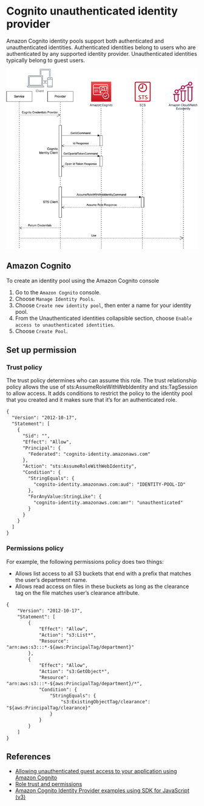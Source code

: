 # Cognito unauthenticated identity provider

Amazon Cognito identity pools support both authenticated and unauthenticated identities. Authenticated identities belong to users who are authenticated by any supported identity provider. Unauthenticated identities typically belong to guest users.

![cognito-provider-flow](./cognito-provider-flow.png)

## Amazon Cognito
To create an identity pool using the Amazon Cognito console
1. Go to the `Amazon Cognito` console.
1. Choose `Manage Identity Pools`.
1. Choose `Create new identity pool`, then enter a name for your identity pool.
1. From the Unauthenticated identities collapsible section, choose `Enable access to unauthenticated identities`.
1. Choose `Create Pool`.

## Set up permission
### Trust policy
The trust policy determines who can assume this role. The trust relationship policy allows the use of sts:AssumeRoleWithWebIdentity and sts:TagSession to allow access. It adds conditions to restrict the policy to the identity pool that you created and it makes sure that it’s for an authenticated role.
```
{
  "Version": "2012-10-17",
  "Statement": [
    {
      "Sid": "",
      "Effect": "Allow",
      "Principal": {
        "Federated": "cognito-identity.amazonaws.com"
      },
      "Action": "sts:AssumeRoleWithWebIdentity",
      "Condition": {
        "StringEquals": {
          "cognito-identity.amazonaws.com:aud": "IDENTITY-POOL-ID"
        },
        "ForAnyValue:StringLike": {
          "cognito-identity.amazonaws.com:amr": "unauthenticated"
        }
      }
    }
  ]
}
```

### Permissions policy
For example, the following permissions policy does two things:
* Allows list access to all S3 buckets that end with a prefix that matches the user’s department name.
* Allows read access on files in these buckets as long as the clearance tag on the file matches user’s clearance attribute.
```
{
    "Version": "2012-10-17",
    "Statement": [
        {
            "Effect": "Allow",
            "Action": "s3:List*",
            "Resource": "arn:aws:s3:::*-${aws:PrincipalTag/department}"
        },
        {
            "Effect": "Allow",
            "Action": "s3:GetObject*",
            "Resource": "arn:aws:s3:::*-${aws:PrincipalTag/department}/*",
            "Condition": {
                "StringEquals": {
                    "s3:ExistingObjectTag/clearance": "${aws:PrincipalTag/clearance}"
                }
            }
        }
    ]
}
```

## References
* [Allowing unauthenticated guest access to your application using Amazon Cognito](https://docs.aws.amazon.com/location/latest/developerguide/authenticating-using-cognito.html)
* [Role trust and permissions](https://docs.aws.amazon.com/cognito/latest/developerguide/role-trust-and-permissions.html)
* [Amazon Cognito Identity Provider examples using SDK for JavaScript (v3)](https://docs.aws.amazon.com/sdk-for-javascript/v3/developer-guide/javascript_cognito-identity-provider_code_examples.html)
